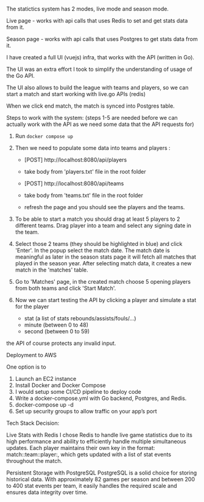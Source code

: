 The statictics system has 2 modes, live mode and season mode.

Live page  - works with api calls that uses Redis to set and get stats data from it.

Season page  - works with api calls that uses Postgres to get stats data from it.

I have created a full UI (vuejs) infra, that works with the API (written in Go).

The UI was an extra effort I took to simplify the understanding of usage of the Go API.

The UI also allows to build the league with teams and players, so we can start a match and start working with live.go APIs (redis)

When we click end match, the match is synced into Postgres table.

Steps to work with the system:  (steps 1-5 are needed before we can actually work with the API as we need some data that the API requests for)

1. Run `docker compose up`

2. Then we need to populate some data into teams and players :
   
    - [POST] http://localhost:8080/api/players
    - take body from 'players.txt' file in the root folder
  
    - [POST] http://localhost:8080/api/teams
    - take body from 'teams.txt' file in the root folder
  
    - refresh the page and you should see the players and the teams.
  
3. To be able to start a match you should drag at least 5 players to 2 different teams.
   Drag player into a team and select any signing date in the team.

4. Select those 2 teams (they should be highlighted in blue) and click 'Enter'. In the popup select the match date. 
   The match date is meaningful as later in the season stats page it will fetch all matches that played in the season year.
   After selecting match data, it creates a new match in the 'matches' table.

5. Go to 'Matches' page, in the created match choose 5 opening players from both teams and click 'Start Match'.

6. Now we can start testing the API by clicking a player and simulate a stat for the player

   - stat (a list of stats rebounds/assists/fouls/...)
   - minute (between 0 to 48)
   - second (between 0 to 59)

  the API of course protects any invalid input.



Deployment to AWS

One option is to 
 1. Launch an EC2 instance
 2. Install Docker and Docker Compose
 3. I would setup some CI/CD pipeline to deploy code
 4. Write a docker-compose.yml with Go backend, Postgres, and Redis.
 5. docker-compose up -d
 6. Set up security groups to allow traffic on your app’s port




Tech Stack Decision:

Live Stats with Redis
I chose Redis to handle live game statistics due to its high performance and ability to efficiently handle multiple simultaneous updates. Each player maintains their own key in the format:
match:<matchId>:team:<teamId>:player:<playerId>,
which gets updated with a list of stat events throughout the match.

Persistent Storage with PostgreSQL
PostgreSQL is a solid choice for storing historical data. With approximately 82 games per season and between 200 to 400 stat events per team, it easily handles the required scale and ensures data integrity over time.


 

